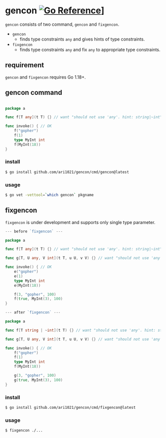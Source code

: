 # gencon [![Go Reference](https://pkg.go.dev/badge/github.com/ari1021/gencon.svg)](https://pkg.go.dev/github.com/ari1021/gencon)]

`gencon` consists of two command, `gencon` and `fixgencon`.

- `gencon`
    - finds type constraints `any` and gives hints of type constraints.
- `fixgencon`
    - finds type constraints `any` and fix `any` to appropriate type constraints.

## requirement

`gencon` and `fixgencon` requires Go 1.18+.

## gencon command

```go

package a

func f[T any](t T) {} // want "should not use 'any'. hint: string|~int"

func invoke() { // OK
	f("gopher")
	f(1)
	type MyInt int
	f(MyInt(18))
}
```

### install

```sh
$ go install github.com/ari1021/gencon/cmd/gencon@latest
```

### usage

```sh
$ go vet -vettool=`which gencon` pkgname
```

## fixgencon

`fixgencon` is under development and supports only single type parameter.

```go
--- before `fixgencon` ---

package a

func f[T any](t T) {} // want "should not use 'any'. hint: string|~int"

func g[T, U any, V int](t T, u U, v V) {} // want "should not use 'any'. hint: bool|int" "should not use 'any'. hint: string|~int"

func invoke() { // OK
	e("gopher")
	e(1)
	type MyInt int
	e(MyInt(18))

	f(3, "gopher", 100)
	f(true, MyInt(3), 100)
}

--- after `fixgencon` ---

package a

func f[T string | ~int](t T) {} // want "should not use 'any'. hint: string|~int"

func g[T, U any, V int](t T, u U, v V) {} // want "should not use 'any'. hint: bool|int" "should not use 'any'. hint: string|~int"

func invoke() { // OK
	f("gopher")
	f(1)
	type MyInt int
	f(MyInt(18))

	g(3, "gopher", 100)
	g(true, MyInt(3), 100)
}
```

### install

```sh
$ go install github.com/ari1021/gencon/cmd/fixgencon@latest
```

### usage

```sh
$ fixgencon ./...
```
